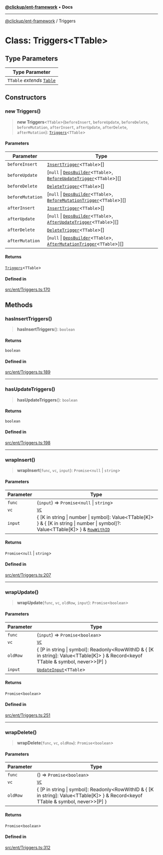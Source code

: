 [**@clickup/ent-framework**](../README.md) • **Docs**

***

[@clickup/ent-framework](../globals.md) / Triggers

# Class: Triggers\<TTable\>

## Type Parameters

| Type Parameter |
| ------ |
| `TTable` *extends* [`Table`](../type-aliases/Table.md) |

## Constructors

### new Triggers()

> **new Triggers**\<`TTable`\>(`beforeInsert`, `beforeUpdate`, `beforeDelete`, `beforeMutation`, `afterInsert`, `afterUpdate`, `afterDelete`, `afterMutation`): [`Triggers`](Triggers.md)\<`TTable`\>

#### Parameters

| Parameter | Type |
| ------ | ------ |
| `beforeInsert` | [`InsertTrigger`](../type-aliases/InsertTrigger.md)\<`TTable`\>[] |
| `beforeUpdate` | [`null` \| [`DepsBuilder`](../type-aliases/DepsBuilder.md)\<`TTable`\>, [`BeforeUpdateTrigger`](../type-aliases/BeforeUpdateTrigger.md)\<`TTable`\>][] |
| `beforeDelete` | [`DeleteTrigger`](../type-aliases/DeleteTrigger.md)\<`TTable`\>[] |
| `beforeMutation` | [`null` \| [`DepsBuilder`](../type-aliases/DepsBuilder.md)\<`TTable`\>, [`BeforeMutationTrigger`](../type-aliases/BeforeMutationTrigger.md)\<`TTable`\>][] |
| `afterInsert` | [`InsertTrigger`](../type-aliases/InsertTrigger.md)\<`TTable`\>[] |
| `afterUpdate` | [`null` \| [`DepsBuilder`](../type-aliases/DepsBuilder.md)\<`TTable`\>, [`AfterUpdateTrigger`](../type-aliases/AfterUpdateTrigger.md)\<`TTable`\>][] |
| `afterDelete` | [`DeleteTrigger`](../type-aliases/DeleteTrigger.md)\<`TTable`\>[] |
| `afterMutation` | [`null` \| [`DepsBuilder`](../type-aliases/DepsBuilder.md)\<`TTable`\>, [`AfterMutationTrigger`](../type-aliases/AfterMutationTrigger.md)\<`TTable`\>][] |

#### Returns

[`Triggers`](Triggers.md)\<`TTable`\>

#### Defined in

[src/ent/Triggers.ts:170](https://github.com/clickup/ent-framework/blob/master/src/ent/Triggers.ts#L170)

## Methods

### hasInsertTriggers()

> **hasInsertTriggers**(): `boolean`

#### Returns

`boolean`

#### Defined in

[src/ent/Triggers.ts:189](https://github.com/clickup/ent-framework/blob/master/src/ent/Triggers.ts#L189)

***

### hasUpdateTriggers()

> **hasUpdateTriggers**(): `boolean`

#### Returns

`boolean`

#### Defined in

[src/ent/Triggers.ts:198](https://github.com/clickup/ent-framework/blob/master/src/ent/Triggers.ts#L198)

***

### wrapInsert()

> **wrapInsert**(`func`, `vc`, `input`): `Promise`\<`null` \| `string`\>

#### Parameters

| Parameter | Type |
| ------ | ------ |
| `func` | (`input`) => `Promise`\<`null` \| `string`\> |
| `vc` | [`VC`](VC.md) |
| `input` | \{ \[K in string \| number \| symbol\]: Value\<TTable\[K\]\> \} & \{ \[K in string \| number \| symbol\]?: Value\<TTable\[K\]\> \} & [`RowWithID`](../type-aliases/RowWithID.md) |

#### Returns

`Promise`\<`null` \| `string`\>

#### Defined in

[src/ent/Triggers.ts:207](https://github.com/clickup/ent-framework/blob/master/src/ent/Triggers.ts#L207)

***

### wrapUpdate()

> **wrapUpdate**(`func`, `vc`, `oldRow`, `input`): `Promise`\<`boolean`\>

#### Parameters

| Parameter | Type |
| ------ | ------ |
| `func` | (`input`) => `Promise`\<`boolean`\> |
| `vc` | [`VC`](VC.md) |
| `oldRow` | \{ \[P in string \| symbol\]: Readonly\<RowWithID & \{ \[K in string\]: Value\<TTable\[K\]\> \} & Record\<keyof TTable & symbol, never\>\>\[P\] \} |
| `input` | [`UpdateInput`](../type-aliases/UpdateInput.md)\<`TTable`\> |

#### Returns

`Promise`\<`boolean`\>

#### Defined in

[src/ent/Triggers.ts:251](https://github.com/clickup/ent-framework/blob/master/src/ent/Triggers.ts#L251)

***

### wrapDelete()

> **wrapDelete**(`func`, `vc`, `oldRow`): `Promise`\<`boolean`\>

#### Parameters

| Parameter | Type |
| ------ | ------ |
| `func` | () => `Promise`\<`boolean`\> |
| `vc` | [`VC`](VC.md) |
| `oldRow` | \{ \[P in string \| symbol\]: Readonly\<RowWithID & \{ \[K in string\]: Value\<TTable\[K\]\> \} & Record\<keyof TTable & symbol, never\>\>\[P\] \} |

#### Returns

`Promise`\<`boolean`\>

#### Defined in

[src/ent/Triggers.ts:312](https://github.com/clickup/ent-framework/blob/master/src/ent/Triggers.ts#L312)
